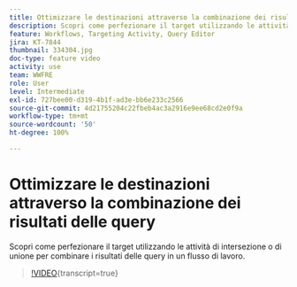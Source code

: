 ```yaml
---
title: Ottimizzare le destinazioni attraverso la combinazione dei risultati delle query
description: Scopri come perfezionare il target utilizzando le attività di intersezione o di unione per combinare i risultati delle query in un flusso di lavoro.
feature: Workflows, Targeting Activity, Query Editor
jira: KT-7844
thumbnail: 334304.jpg
doc-type: feature video
activity: use
team: WWFRE
role: User
level: Intermediate
exl-id: 727bee00-d319-4b1f-ad3e-bb6e233c2566
source-git-commit: 4d21755204c22fbeb4ac3a2916e9ee68cd2e0f9a
workflow-type: tm+mt
source-wordcount: '50'
ht-degree: 100%

---
```


# Ottimizzare le destinazioni attraverso la combinazione dei risultati delle query

Scopri come perfezionare il target utilizzando le attività di intersezione o di unione per combinare i risultati delle query in un flusso di lavoro.

>[!VIDEO](https://video.tv.adobe.com/v/334304?quality=12&learn=on){transcript=true}

